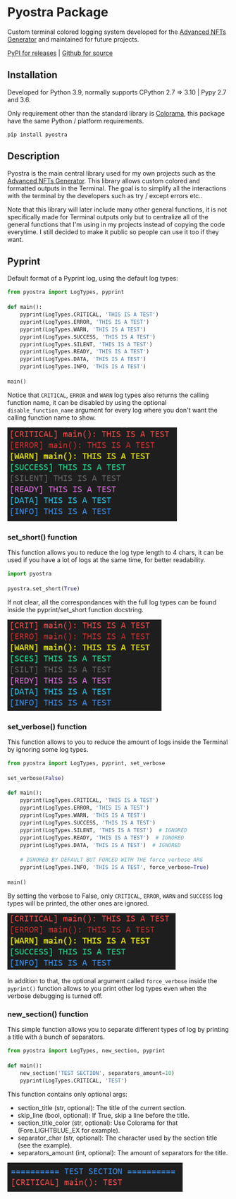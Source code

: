 # Pyostra Package
Custom terminal colored logging system developed for the [Advanced NFTs Generator](https://github.com/ostra-project/Advanced-NFTs-Generator) and maintained for future projects.

[PyPI for releases](https://pypi.org/project/pyostra/) | [Github for source](https://github.com/yoratoni/pyostra)


## Installation
Developed for Python 3.9, normally supports CPython 2.7 => 3.10 | Pypy 2.7 and 3.6.

Only requirement other than the standard library is [Colorama](https://github.com/tartley/colorama), this package have the same Python / platform requirements.

```
pîp install pyostra
```


## Description
Pyostra is the main central library used for my own projects such as the [Advanced NFTs Generator](https://github.com/ostra-project/Advanced-NFTs-Generator). This library allows custom colored and formatted outputs in the Terminal.
The goal is to simplify all the interactions with the terminal by the developers such as try / except errors etc..

Note that this library will later include many other general functions, it is not specifically made for Terminal outputs only but to centralize all of the general functions that I'm using in my projects instead of copying the code everytime. I still decided to make it public so people can use it too if they want.


## Pyprint
Default format of a Pyprint log, using the default log types:
```py
from pyostra import LogTypes, pyprint

def main():
    pyprint(LogTypes.CRITICAL, 'THIS IS A TEST')
    pyprint(LogTypes.ERROR, 'THIS IS A TEST')
    pyprint(LogTypes.WARN, 'THIS IS A TEST')
    pyprint(LogTypes.SUCCESS, 'THIS IS A TEST')
    pyprint(LogTypes.SILENT, 'THIS IS A TEST')
    pyprint(LogTypes.READY, 'THIS IS A TEST')
    pyprint(LogTypes.DATA, 'THIS IS A TEST')
    pyprint(LogTypes.INFO, 'THIS IS A TEST')
    
main()
```
Notice that `CRITICAL`, `ERROR` and `WARN` log types also returns the calling function name,
it can be disabled by using the optional `disable_function_name` argument for every log where you don't want the calling function name to show.

![](documentation/default_output.png "Pyprint example")


### set_short() function
This function allows you to reduce the log type length to 4 chars, it can be used if you have a lot of logs at the same time, for better readability.
```py
import pyostra

pyostra.set_short(True)
```
If not clear, all the correspondances with the full log types can be found inside the pyprint/set_short function docstring.

![](documentation/set_short.png "Pyprint example")


### set_verbose() function
This function allows to you to reduce the amount of logs inside the Terminal by ignoring some log types.
```py
from pyostra import LogTypes, pyprint, set_verbose

set_verbose(False)

def main():
    pyprint(LogTypes.CRITICAL, 'THIS IS A TEST')
    pyprint(LogTypes.ERROR, 'THIS IS A TEST')
    pyprint(LogTypes.WARN, 'THIS IS A TEST')
    pyprint(LogTypes.SUCCESS, 'THIS IS A TEST')
    pyprint(LogTypes.SILENT, 'THIS IS A TEST')  # IGNORED
    pyprint(LogTypes.READY, 'THIS IS A TEST')  # IGNORED
    pyprint(LogTypes.DATA, 'THIS IS A TEST')  # IGNORED
    
    # IGNORED BY DEFAULT BUT FORCED WITH THE force_verbose ARG
    pyprint(LogTypes.INFO, 'THIS IS A TEST', force_verbose=True)
    
main()
```
By setting the verbose to False, only `CRITICAL`, `ERROR`, `WARN` and `SUCCESS` log types will be printed, the other ones are ignored.

![](documentation/set_verbose.png "Pyprint example")

In addition to that, the optional argument called `force_verbose` inside the `pyprint()` function allows to you print other log types even when the verbose debugging is turned off.


### new_section() function
This simple function allows you to separate different types of log by printing a title with a bunch of separators.

```py
from pyostra import LogTypes, new_section, pyprint

def main():
    new_section('TEST SECTION', separators_amount=10)
    pyprint(LogTypes.CRITICAL, 'TEST')
```
This function contains only optional args:
- section_title (str, optional): The title of the current section.
- skip_line (bool, optional): If True, skip a line before the title.
- section_title_color (str, optional): Use Colorama for that (Fore.LIGHTBLUE_EX for example).
- separator_char (str, optional): The character used by the section title (see the example).
- separators_amount (int, optional): The amount of separators for the title.

![](documentation/new_section.png "Pyprint example")



































